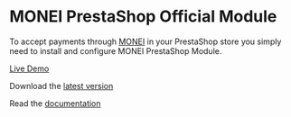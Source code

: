 # MONEI PrestaShop Official Module

To accept payments through [MONEI](https://monei.com) in your PrestaShop store you simply need to install and configure MONEI PrestaShop Module.

[Live Demo](https://prestashop-demo.monei.com/)

Download the [latest version](https://github.com/MONEI/MONEI-PrestaShop/releases/latest/download/monei.zip)

Read the [documentation](https://docs.monei.com/docs/e-commerce/prestashop/)

